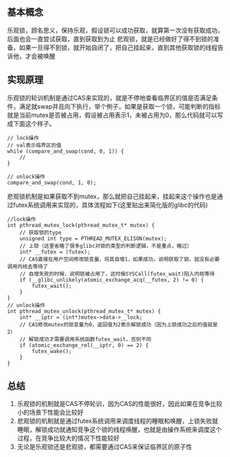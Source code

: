 ## 基本概念
乐观锁，顾名思义，保持乐观，假设锁可以成功获取，就算第一次没有获取成功，后面也会一直尝试获取，直到获取到为止
悲观锁，就是已经做好了得不到锁的准备，如果一旦得不到锁，就开始自闭了，把自己挂起来，直到其他获取锁的线程告诉他，才会被唤醒

## 实现原理
乐观锁的轮训机制是通过CAS来实现的，就是不停地查看临界区的值是否满足条件，满足就swap并且向下执行，举个例子，如果是获取一个锁，可能判断的指标就是当前mutex是否被占用，假设被占用表示1，未被占用为0，那么代码就可以写成下面这个样子。
```
// lock操作
// val表示临界区的值
while (compare_and_swap(cond, 0, 1)) {
	// 
}

// unlock操作
compare_and_swap(cond, 1, 0);
```

悲观锁机制是如果获取不到mutex，那么就把自己挂起来，挂起来这个操作也是通过futex系统调用来实现的，具体流程如下(这里贴出来简化版的glibc的代码)
```
//lock操作
int pthread_mutex_lock(pthread_mutex_t* mutex) {
	// 获取锁的type
	unsigned int type = PTHREAD_MUTEX_ELISON(mutex);
	// 上锁（这里省略了很多glibc对锁的类型的判断逻辑，不是重点，略过）
	int* __futex = (futex);
	// CAS直接在用户空间修改锁变量，将其自增1，如果成功，说明获取了锁，就没有必要调用内核去等待了
	// 自增失败的时候，说明锁被占用了，这时候SYSCall(futex_wait)陷入内核等待
	if (__glibc_unlikely(atomic_exchange_acq(__futex, 2) != 0) {
		futex_wait();
	}
}
// unlock操作
int pthread_mutex_unlock(pthread_mutex_t* mutex) {
	int* __iptr = (int*)mutex->data->__lock;
	// CAS修改mutex的锁变量为0，返回值为2表示解锁成功（因为上锁成功之后的值就是2）
	// 解锁成功才需要调用系统函数futex_wait，否则不同
	if (atomic_exchange_rel(__iptr, 0) == 2) {
		futex_wake();
	}
}
```

## 总结
1. 乐观锁的机制就是CAS不停轮训，因为CAS的性能很好，因此如果在竞争比较小的场景下性能会比较好
2. 悲观锁的机制就是通过futex系统调用来调度线程的睡眠和唤醒，上锁失败就睡眠，解锁成功就通知竞争这个锁的线程唤醒，也就是由操作系统来调度这个过程，在竞争比较大的情况下性能较好
3. 无论是乐观锁还是悲观锁，都需要通过CAS来保证临界区的原子性
